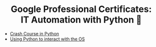<h1 align="center"> Google Professional Certificates:<br/> IT Automation with Python 🐍</h1>

- [Crash Course in Python](https://github.com/dubisdev/it-automation-with-python/tree/c1-crash-course-on-python)
- [Using Python to interact with the OS](https://github.com/dubisdev/it-automation-with-python/tree/c2-using-python-to-interact-with-the-os)